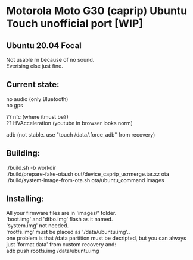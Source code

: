 # Motorola Moto G30 (caprip) Ubuntu Touch unofficial port [WIP]

## Ubuntu 20.04 Focal
Not usable rn because of no sound. \
Everising else just fine.

## Current state:
no audio (only Bluetooth)\
no gps

?? nfc (where itmust be?)\
?? HVAcceleration (youtube in browser looks norm)

adb (not stable. use "touch /data/.force_adb" from recovery)
## Building:
./build.sh -b workdir\
./build/prepare-fake-ota.sh out/device_caprip_usrmerge.tar.xz ota\
./build/system-image-from-ota.sh ota/ubuntu_command images

## Installing:
All your firmware files are in 'images/' folder.\
'boot.img' and 'dtbo.img' flash as it named.\
'system.img' not needed.\
'rootfs.img' must be placed as '/data/ubuntu.img'..\
one problem is that /data partition must be decripted, but you can always just 'format data' from custom recovery and:\
adb push rootfs.img /data/ubuntu.img
